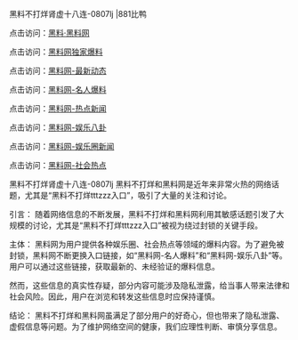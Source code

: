 黑料不打烊肾虚十八连-0807lj |881比鸭

点击访问：<a href="https://heiliaolvzlu3.pages.dev">黑料·黑料网</a>

点击访问：<a href="https://heiliaoyvnrda.pages.dev">黑料网独家爆料</a>

点击访问：<a href="https://heiliaoxrq8i9.pages.dev">黑料网-最新动态</a>

点击访问：<a href="https://heiliaoxfe5rb.pages.dev">黑料网-名人爆料</a>

点击访问：<a href="https://heiliaox6jgh3.pages.dev">黑料网-热点新闻</a>

点击访问：<a href="https://heiliao3gvg9x.pages.dev">黑料网-娱乐八卦</a>

点击访问：<a href="https://heiliao9wsbg3.pages.dev">黑料网-娱乐圈新闻</a>

点击访问：<a href="https://heiliaoryrhyu.pages.dev">黑料网-社会热点</a>

黑料不打烊肾虚十八连-0807lj
黑料不打烊和黑料网是近年来非常火热的网络话题，尤其是“黑料不打烊tttzzz入口”，吸引了大量的关注和讨论。

引言：
随着网络信息的不断发展，黑料不打烊和黑料网利用其敏感话题引发了大规模的讨论，尤其是“黑料不打烊tttzzz入口”被视为绕过封锁的关键手段。

主体：
黑料网为用户提供各种娱乐圈、社会热点等领域的爆料内容。为了避免被封锁，黑料网不断更换入口链接，如“黑料网-名人爆料”和“黑料网-娱乐八卦”等。用户可以通过这些链接，获取最新的、未经验证的爆料信息。

然而，这些信息的真实性存疑，部分内容可能涉及隐私泄露，给当事人带来法律和社会风险。因此，用户在浏览和转发这些信息时应保持谨慎。

结论：
黑料不打烊和黑料网虽满足了部分用户的好奇心，但也带来了隐私泄露、虚假信息等问题。为了维护网络空间的健康，我们应理性判断、审慎分享信息。
